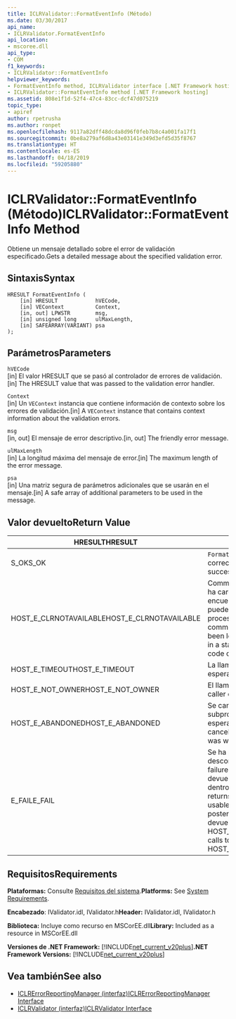 ```yaml
---
title: ICLRValidator::FormatEventInfo (Método)
ms.date: 03/30/2017
api_name:
- ICLRValidator.FormatEventInfo
api_location:
- mscoree.dll
api_type:
- COM
f1_keywords:
- ICLRValidator::FormatEventInfo
helpviewer_keywords:
- FormatEventInfo method, ICLRValidator interface [.NET Framework hosting]
- ICLRValidator::FormatEventInfo method [.NET Framework hosting]
ms.assetid: 808e1f1d-52f4-47c4-83cc-dcf47d075219
topic_type:
- apiref
author: rpetrusha
ms.author: ronpet
ms.openlocfilehash: 9117a82dff48dcda8d96f0feb7b8c4a001fa17f1
ms.sourcegitcommit: 0be8a279af6d8a43e03141e349d3efd5d35f8767
ms.translationtype: HT
ms.contentlocale: es-ES
ms.lasthandoff: 04/18/2019
ms.locfileid: "59205880"
---
```

# <a name="iclrvalidatorformateventinfo-method"></a><span data-ttu-id="f23ae-102">ICLRValidator::FormatEventInfo (Método)</span><span class="sxs-lookup"><span data-stu-id="f23ae-102">ICLRValidator::FormatEventInfo Method</span></span>
<span data-ttu-id="f23ae-103">Obtiene un mensaje detallado sobre el error de validación especificado.</span><span class="sxs-lookup"><span data-stu-id="f23ae-103">Gets a detailed message about the specified validation error.</span></span>  
  
## <a name="syntax"></a><span data-ttu-id="f23ae-104">Sintaxis</span><span class="sxs-lookup"><span data-stu-id="f23ae-104">Syntax</span></span>  
  
```  
HRESULT FormatEventInfo (  
    [in] HRESULT            hVECode,  
    [in] VEContext          Context,  
    [in, out] LPWSTR        msg,  
    [in] unsigned long      ulMaxLength,  
    [in] SAFEARRAY(VARIANT) psa  
);  
```  
  
## <a name="parameters"></a><span data-ttu-id="f23ae-105">Parámetros</span><span class="sxs-lookup"><span data-stu-id="f23ae-105">Parameters</span></span>  
 `hVECode`  
 <span data-ttu-id="f23ae-106">[in] El valor HRESULT que se pasó al controlador de errores de validación.</span><span class="sxs-lookup"><span data-stu-id="f23ae-106">[in] The HRESULT value that was passed to the validation error handler.</span></span>  
  
 `Context`  
 <span data-ttu-id="f23ae-107">[in] Un `VEContext` instancia que contiene información de contexto sobre los errores de validación.</span><span class="sxs-lookup"><span data-stu-id="f23ae-107">[in] A `VEContext` instance that contains context information about the validation errors.</span></span>  
  
 `msg`  
 <span data-ttu-id="f23ae-108">[in, out] El mensaje de error descriptivo.</span><span class="sxs-lookup"><span data-stu-id="f23ae-108">[in, out] The friendly error message.</span></span>  
  
 `ulMaxLength`  
 <span data-ttu-id="f23ae-109">[in] La longitud máxima del mensaje de error.</span><span class="sxs-lookup"><span data-stu-id="f23ae-109">[in] The maximum length of the error message.</span></span>  
  
 `psa`  
 <span data-ttu-id="f23ae-110">[in] Una matriz segura de parámetros adicionales que se usarán en el mensaje.</span><span class="sxs-lookup"><span data-stu-id="f23ae-110">[in] A safe array of additional parameters to be used in the message.</span></span>  
  
## <a name="return-value"></a><span data-ttu-id="f23ae-111">Valor devuelto</span><span class="sxs-lookup"><span data-stu-id="f23ae-111">Return Value</span></span>  
  
|<span data-ttu-id="f23ae-112">HRESULT</span><span class="sxs-lookup"><span data-stu-id="f23ae-112">HRESULT</span></span>|<span data-ttu-id="f23ae-113">Descripción</span><span class="sxs-lookup"><span data-stu-id="f23ae-113">Description</span></span>|  
|-------------|-----------------|  
|<span data-ttu-id="f23ae-114">S_OK</span><span class="sxs-lookup"><span data-stu-id="f23ae-114">S_OK</span></span>|<span data-ttu-id="f23ae-115">`FormatEventInfo` se devolvió correctamente.</span><span class="sxs-lookup"><span data-stu-id="f23ae-115">`FormatEventInfo` returned successfully.</span></span>|  
|<span data-ttu-id="f23ae-116">HOST_E_CLRNOTAVAILABLE</span><span class="sxs-lookup"><span data-stu-id="f23ae-116">HOST_E_CLRNOTAVAILABLE</span></span>|<span data-ttu-id="f23ae-117">Common language runtime (CLR) no se ha cargado en un proceso o el CLR se encuentra en un estado en el que no se puede ejecutar código administrado o procesar la llamada correctamente.</span><span class="sxs-lookup"><span data-stu-id="f23ae-117">The common language runtime (CLR) has not been loaded into a process, or the CLR is in a state in which it cannot run managed code or process the call successfully.</span></span>|  
|<span data-ttu-id="f23ae-118">HOST_E_TIMEOUT</span><span class="sxs-lookup"><span data-stu-id="f23ae-118">HOST_E_TIMEOUT</span></span>|<span data-ttu-id="f23ae-119">La llamada ha agotado el tiempo de espera.</span><span class="sxs-lookup"><span data-stu-id="f23ae-119">The call timed out.</span></span>|  
|<span data-ttu-id="f23ae-120">HOST_E_NOT_OWNER</span><span class="sxs-lookup"><span data-stu-id="f23ae-120">HOST_E_NOT_OWNER</span></span>|<span data-ttu-id="f23ae-121">El llamador no posee el bloqueo.</span><span class="sxs-lookup"><span data-stu-id="f23ae-121">The caller does not own the lock.</span></span>|  
|<span data-ttu-id="f23ae-122">HOST_E_ABANDONED</span><span class="sxs-lookup"><span data-stu-id="f23ae-122">HOST_E_ABANDONED</span></span>|<span data-ttu-id="f23ae-123">Se canceló un evento mientras un subproceso bloqueado o fibra estaba esperando en ella.</span><span class="sxs-lookup"><span data-stu-id="f23ae-123">An event was canceled while a blocked thread or fiber was waiting on it.</span></span>|  
|<span data-ttu-id="f23ae-124">E_FAIL</span><span class="sxs-lookup"><span data-stu-id="f23ae-124">E_FAIL</span></span>|<span data-ttu-id="f23ae-125">Se ha producido un error irrecuperable desconocido.</span><span class="sxs-lookup"><span data-stu-id="f23ae-125">An unknown catastrophic failure occurred.</span></span> <span data-ttu-id="f23ae-126">Cuando un método devuelve E_FAIL, CLR ya no es utilizable dentro del proceso.</span><span class="sxs-lookup"><span data-stu-id="f23ae-126">When a method returns E_FAIL, the CLR is no longer usable within the process.</span></span> <span data-ttu-id="f23ae-127">Las llamadas posteriores a métodos de hospedaje devuelven HOST_E_CLRNOTAVAILABLE.</span><span class="sxs-lookup"><span data-stu-id="f23ae-127">Subsequent calls to hosting methods return HOST_E_CLRNOTAVAILABLE.</span></span>|  
  
## <a name="requirements"></a><span data-ttu-id="f23ae-128">Requisitos</span><span class="sxs-lookup"><span data-stu-id="f23ae-128">Requirements</span></span>  
 <span data-ttu-id="f23ae-129">**Plataformas:** Consulte [Requisitos del sistema](../../../../docs/framework/get-started/system-requirements.md).</span><span class="sxs-lookup"><span data-stu-id="f23ae-129">**Platforms:** See [System Requirements](../../../../docs/framework/get-started/system-requirements.md).</span></span>  
  
 <span data-ttu-id="f23ae-130">**Encabezado**: IValidator.idl, IValidator.h</span><span class="sxs-lookup"><span data-stu-id="f23ae-130">**Header:** IValidator.idl, IValidator.h</span></span>  
  
 <span data-ttu-id="f23ae-131">**Biblioteca:** Incluye como recurso en MSCorEE.dll</span><span class="sxs-lookup"><span data-stu-id="f23ae-131">**Library:** Included as a resource in MSCorEE.dll</span></span>  
  
 <span data-ttu-id="f23ae-132">**Versiones de .NET Framework:** [!INCLUDE[net_current_v20plus](../../../../includes/net-current-v20plus-md.md)]</span><span class="sxs-lookup"><span data-stu-id="f23ae-132">**.NET Framework Versions:** [!INCLUDE[net_current_v20plus](../../../../includes/net-current-v20plus-md.md)]</span></span>  
  
## <a name="see-also"></a><span data-ttu-id="f23ae-133">Vea también</span><span class="sxs-lookup"><span data-stu-id="f23ae-133">See also</span></span>

- [<span data-ttu-id="f23ae-134">ICLRErrorReportingManager (interfaz)</span><span class="sxs-lookup"><span data-stu-id="f23ae-134">ICLRErrorReportingManager Interface</span></span>](../../../../docs/framework/unmanaged-api/hosting/iclrerrorreportingmanager-interface.md)
- [<span data-ttu-id="f23ae-135">ICLRValidator (interfaz)</span><span class="sxs-lookup"><span data-stu-id="f23ae-135">ICLRValidator Interface</span></span>](../../../../docs/framework/unmanaged-api/hosting/iclrvalidator-interface.md)
